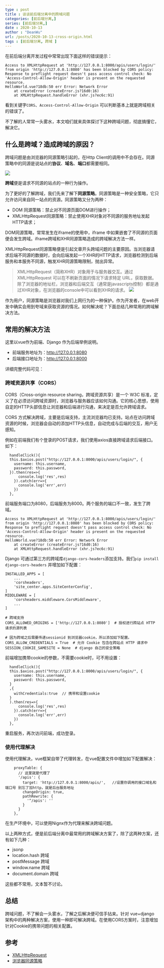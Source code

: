 ```yaml
---
type : post
title : 谈谈前后端分离中的跨域问题
categories: [前后端分离,] 
series: [前后端分离,]
date : 2020-10-13
author : "DeanWu"
url: /posts/2020-10-13-cross-origin.html 
tags : [前后端分离, 跨域 ]
---
```


在前后端分离开发过程中常常出现下面这样的错误提示：

```
Access to XMLHttpRequest at 'http://127.0.0.1:8000/apis/users/login/' from origin 'http://127.0.0.1:8080' has been blocked by CORS policy: Response to preflight request doesn't pass access control check: No 'Access-Control-Allow-Origin' header is present on the requested resource.
HelloWorld.vue?18db:50 err Error: Network Error
    at createError (createError.js?16d0:16)
    at XMLHttpRequest.handleError (xhr.js?ec6c:91)
```

看到关键字`CORS`、`Access-Control-Allow-Origin` 可以判断基本上就是跨域相关的错误了。

不了解的人常常一头雾水，本文咱们就来具体探讨下这种跨域问题，彻底搞懂它，解决它。

## 什么是跨域？造成跨域的原因？

跨域问题是由浏览器的同源策略引起的，在Http Client的调用中不会存在。同源策略中的同源是说站点的**协议**、**域名**、**端口**都需要相同。

![](/static/imgs/cross_origin/cross_origin.png)

**跨域**便是请求不同源的站点的一种行为操作。

为了更好的了解跨域，我们先来了解下**同源策略**。同源策略是一种安全策略，它只允许访问来自同一站点的资源。同源策略又分为两种：

- DOM 同源策略：禁止对不同源页面DOM进行操作；
- XMLHttpRequest同源策略：禁止使用XHR对象对不同源的服务地址发起HTTP请求；

DOM同源策略，常常发生在iframe的使用中，iframe 中如果嵌套了不同源的页面便会发生跨域。iframe跨域和XHR同源策略造成的跨域解决方法一样。

XMLHttpRequest同源策略便是引起文章开头跨域问题的主要原因。当浏览器请求后端不同源的数据时，会向后端发起一个XHR的HTTP请求，浏览器检测到后端服务和本服务不同源，触发XHR同源策略限制，抛出异常。

>XMLHttpRequest（简称XHR）对象用于与服务器交互。通过 XMLHttpRequest 可以在不刷新页面的情况下请求特定 URL，获取数据。除了浏览器的地址栏，浏览器和后端交互（通常是javascripts控制）都是通过XHR对象，在浏览器的console中可以看到XHR的请求。
>![](/static/imgs/cross_origin/xhr.png)


作为用户，同源策略是浏览器对我们上网行为的一种保护。作为开发者，在web开发中确实会用到夸域来获取资源的情况。如何解决呢？下面总结几种常用的跨域解决方法。

## 常用的解决方法

这里以vue作为前端、Django 作为后端举例说明。

- 前端服务地址为：http://127.0.0.1:8080
- 后端接口地址为：http://127.0.0.1:8000

详细完整代码可见：

### 跨域资源共享（CORS）

CORS（Cross-origin resource sharing，跨域资源共享）是一个 W3C 标准，定义了在必须访问跨域资源时，浏览器与服务器应该如何沟通。它的核心思想，使用自定的HTTP头部信息让浏览器和后端进行沟通，来决定是否允许跨域请求。

CORS 方式解决跨域，主要是后端支持，主流浏览器均已支持。站点在访问跨域资源的时候，浏览器会自动的添加HTTP头信息，自动完成与后端的交互，用户无感知。

例如在前端我们有个登录的POST请求，我们使用axios直接跨域请求后端接口。如下：

```
  handleClick(){
  this.$axios.post("http://127.0.0.1:8000/apis/users/login/", {
    username: this.username,
    password: this.password,
  }).then(res=>{
      console.log('res',res)
    }).catch(err=>{
      console.log('err',err)
    })
  },
```

前端服务端口为8080，后端服务为8000。两个服务的端口不一致，发生了跨域。

```
Access to XMLHttpRequest at 'http://127.0.0.1:8000/apis/users/login/' from origin 'http://127.0.0.1:8080' has been blocked by CORS policy: Response to preflight request doesn't pass access control check: No 'Access-Control-Allow-Origin' header is present on the requested resource.
HelloWorld.vue?18db:50 err Error: Network Error
    at createError (createError.js?16d0:16)
    at XMLHttpRequest.handleError (xhr.js?ec6c:91)
```

Django 可通过第三方的跨域库`django-cors-headers`添加支持。我们`pip install django-cors-headers` 并增加如下配置：

```
INSTALLED_APPS = [
    ... 
    'corsheaders',
    'site_center.apps.SiteCenterConfig',
]
MIDDLEWARE = [
    'corsheaders.middleware.CorsMiddleware',
    ...
]

# 跨域支持
CORS_ALLOWED_ORIGINS = ['http://127.0.0.1:8080']  # 授权进行跨站点 HTTP 请求的源列表

# 因为跨域之后需要传递sessionid 到浏览器cookie，所以添加如下配置。
CORS_ALLOW_CREDENTIALS = True  # 允许 Cookie 包含在跨站点 HTTP 请求中
SESSION_COOKIE_SAMESITE = None  # django 自己的安全策略
```

前端增加携带cookie的参数，不需要cookie时，可不用设置：

```
  handleClick(){
  this.$axios.post("http://127.0.0.1:8000/apis/users/login/", {
    username: this.username,
    password: this.password,
  }
  ,{
    withCredentials:true  // 携带和设置cookie 
  }
  ).then(res=>{
      console.log('res',res)
    }).catch(err=>{
      console.log('err',err)
    })
  },
```

重启服务，再次访问前端，成功登录。


### 使用代理解决

使用代理解决，vue框架自带了代理转发，在vue配置文件中增加如下配置解决：

```
    proxyTable: {
      // 这里就是代理了
      '/apis': {
        target: 'http://127.0.0.1:8000/apis/',   //设置你调用的接口域名和端口号 别忘了加http，就是后台服务地址
        changeOrigin: true,
        pathRewrite: {
          '^/apis': ''
        }
      }
    },
```

在生产环境中，可以使用Nignx作为代理来解决跨域问题。

以上两种方式，便是前后端分离中最常用的跨域解决方案了，除了这两种方案，还有如下几种：

- jsonp 
- location.hash 跨域
- postMessage 跨域
- window.name 跨域
- document.domain 跨域

这些都不常用，文本暂不讨论。

## 总结

跨域问题，不了解会一头雾水，了解之后解决便可信手拈来。针对 vue+django 架构中的两种解决方案，使用一种即可解决跨域。在使用CORS方案时，注意增加针对Cookie的携带问题的相关配置。

## 参考

- [XMLHttpRequest](https://developer.mozilla.org/zh-CN/docs/Web/API/XMLHttpRequest)
- [浏览器同源策略](https://www.cnblogs.com/laixiangran/p/9064769.html)
